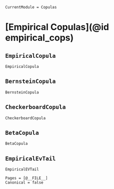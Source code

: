 ```@meta
CurrentModule = Copulas
```

# [Empirical Copulas](@id empirical_cops)

## `EmpiricalCopula`

```@docs
EmpiricalCopula
```

## `BernsteinCopula`

```@docs
BernsteinCopula
```

## `CheckerboardCopula`

```@docs
CheckerboardCopula
```

## `BetaCopula`
```@docs
BetaCopula
```


## `EmpiricalEvTail`

```@docs; canonical=false
EmpiricalEVTail
```


```@bibliography
Pages = [@__FILE__]
Canonical = false
```